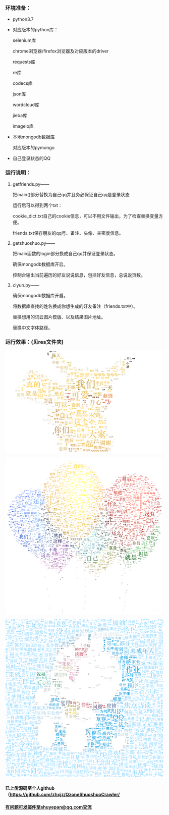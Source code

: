 ### 环境准备：

- python3.7

- 对应版本的python库：

  selenium库

  chrome浏览器/firefox浏览器及对应版本的driver

  requests库

  re库

  codecs库

  json库

  wordcloud库

  jieba库

  imageio库

- 本地mongodb数据库

  对应版本的pymongo

- 自己登录状态的QQ

### 运行说明：

1. getfriends.py——

   把main()部分替换为自己qq并且务必保证自己qq是登录状态

   运行后可以得到两个txt：

   cookie_dict.txt自己的cookie信息，可以不用文件输出，为了检查替换变量方便。

   friends.txt保存朋友的qq号、备注、头像、亲密度信息。

2. getshuoshuo.py——

   把main函数的login部分换成自己qq并保证登录状态。

   确保mongodb数据库开启。

   控制台输出当前遍历的好友说说信息，包括好友信息，总说说页数。

3. ciyun.py——

   确保mongodb数据库开启。

   将数据库查找的姓名换成你想生成的好友备注（friends.txt中）。

   替换想用的词云图片模版、以及结果图片地址。

   替换中文字体路径。

### 运行效果：(见res文件夹)

![](res\lmc.png)

![](res\self.png)

![](res\wrh.png)

#### 已上传源码至个人github（https://github.com/zhxjz/QzoneShuoshuoCrawler/

#### 有问题可发邮件至shuyepan@qq.com交流
